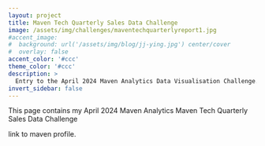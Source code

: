 ```yaml
---
layout: project
title: Maven Tech Quarterly Sales Data Challenge
image: /assets/img/challenges/maventechquarterlyreport1.jpg
#accent_image: 
#  background: url('/assets/img/blog/jj-ying.jpg') center/cover
#  overlay: false
accent_color: '#ccc'
theme_color: '#ccc'
description: >
  Entry to the April 2024 Maven Analytics Data Visualisation Challenge.
invert_sidebar: false
---
```


This page contains my April 2024 Maven Analytics Maven Tech Quarterly Sales Data Challenge

link to maven profile.

